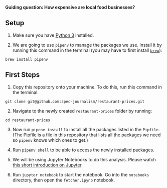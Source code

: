 **Guiding question: How expensive are local food businesses?**

## Setup

1. Make sure you have [Python 3](https://www.python.org/downloads/) installed.

2. We are going to use `pipenv` to manage the packages we use. Install it by running this command in the terminal (you may have to first install [`brew`](https://brew.sh)):
```
brew install pipenv
```

## First Steps

1. Copy this repository onto your machine. To do this, run this command in the terminal:
```
git clone git@github.com:spec-journalism/restaurant-prices.git
```

2. Navigate to the newly created `restaurant-prices` folder by running:
```
cd restaurant-prices
```

3. Now run `pipenv install` to install all the packages listed in the `Pipfile`. (The Pipfile is a file in this repository that lists all the packages we need so `pipenv` knows which ones to get.)

4. Run `pipenv shell` to be able to access the newly installed packages.

5. We will be using Jupyter Notebooks to do this analysis. Please watch [this short introduction on Jupyter](https://www.youtube.com/watch?v=jZ952vChhuI).

6. Run `jupyter notebook` to start the notebook. Go into the `notebooks` directory, then open the `fetcher.ipynb` notebook.
